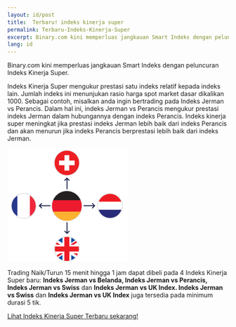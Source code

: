 ```yaml
---
layout: id/post
title:  Terbaru! indeks kinerja super
permalink: Terbaru-Indeks-Kinerja-Super
excerpt: Binary.com kini memperluas jangkauan Smart Indeks dengan peluncuran Indeks Kinerja Super.
lang: id
---
```

Binary.com kini memperluas jangkauan Smart Indeks dengan peluncuran Indeks Kinerja Super.

Indeks Kinerja Super mengukur prestasi satu indeks relatif kepada indeks lain. Jumlah indeks ini menunjukan rasio harga spot market dasar dikalikan 1000. Sebagai contoh, misalkan anda ingin bertrading pada Indeks Jerman vs Perancis. Dalam hal ini, indeks Jerman vs Perancis mengukur prestasi indeks Jerman dalam hubungannya dengan indeks Perancis. Indeks kinerja super meningkat jika prestasi indeks Jerman lebih baik dari indeks Perancis dan akan menurun jika indeks Perancis berprestasi lebih baik dari indeks Jerman.

![](/post_images/Out-Performance.png)

Trading Naik/Turun 15 menit hingga 1 jam dapat dibeli pada 4 Indeks Kinerja Super baru: **Indeks Jerman vs Belanda, Indeks Jerman vs Perancis, Indeks Jerman vs Swiss** dan **Indeks Jerman vs UK Index. Indeks Jerman vs Swiss** dan **Indeks Jerman vs UK Index** juga tersedia pada minimum durasi 5 tik.

[Lihat Indeks Kinerja Super Terbaru sekarang!](https://www.binary.com/c/trade.cgi?market=smarties&time=15m&form_name=risefall&expiry_&amount_&H=S0P&currency=USD&underlying_symbol=OPIDAXAEX&amount=100&date_&&l=ID&utm_medium=social&utm_source=blog&utm_content=whatsnew)
